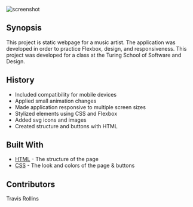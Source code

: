 ![screenshot](images/Final-Comp)

## Synopsis

This project is static webpage for a music artist.  The application was developed in order to practice Flexbox, design, and responsiveness.  This project was developed for a class at the Turing School of Software and Design.

## History

* Included compatibility for mobile devices
* Applied small animation changes
* Made application responsive to multiple screen sizes
* Stylized elements using CSS and Flexbox
* Added svg icons and images
* Created structure and buttons with HTML

## Built With

* [HTML](https://github.com/wheresmytyphone/linked-list/blob/master/index.html) - The structure of the page
* [CSS](https://github.com/wheresmytyphone/linked-list/blob/master/styles.css) - The look and colors of the page & buttons

## Contributors

Travis Rollins  
